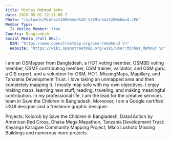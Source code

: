 ```yaml
---
title: Minhaz Mahmud Arko
date: 2018-05-01 22:21:00 Z
Photo: "/uploads/Minhaz%20Mahmud%20-%20Minhaz%20Mahmud.JPG"
Member Type:
  Is Voting Member: true
Country: Bangladesh
Social Media (Full URL):
  OSM: "https://www.openstreetmap.org/user/mmahmud \n"
  Website: "https://wiki.openstreetmap.org/wiki/User:Minhaz_Mahmud \n"
---
```


I am an OSMapper from Bangladesh, a HOT voting member, OSMBD voting member, OSMF contributing member, OSM trainer, validator, and OSM guru, a GIS expert, and a volunteer for OSM, HOT, MissingMaps, Mapillary, and Tanzania Development Trust. I love taking an unmapped area and then completely mapping it. I mostly map solo with my own objectives. I enjoy making maps, learning new stuff, reading, traveling, and making meaningful contribution. In my professional life, I am the lead for the creative services team in Save the Children in Bangladesh. Moreover, I am a Google certified UXUI designer and a freelance graphic designer.

Projects: Kolorob by Save the Children in Bangladesh, Data4Action by American Red Cross, Dhaka Mega Mapathon, Tanzania Development Trust: Kayanga Karagwe Community Mapping Project, Mlalo Lushoto Missing Buildings and numerous more projects.
